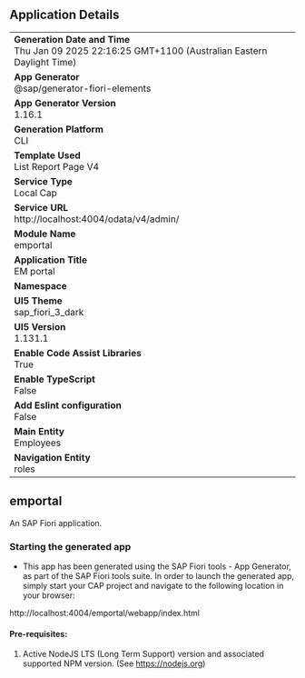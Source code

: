 ## Application Details
|               |
| ------------- |
|**Generation Date and Time**<br>Thu Jan 09 2025 22:16:25 GMT+1100 (Australian Eastern Daylight Time)|
|**App Generator**<br>@sap/generator-fiori-elements|
|**App Generator Version**<br>1.16.1|
|**Generation Platform**<br>CLI|
|**Template Used**<br>List Report Page V4|
|**Service Type**<br>Local Cap|
|**Service URL**<br>http://localhost:4004/odata/v4/admin/|
|**Module Name**<br>emportal|
|**Application Title**<br>EM portal|
|**Namespace**<br>|
|**UI5 Theme**<br>sap_fiori_3_dark|
|**UI5 Version**<br>1.131.1|
|**Enable Code Assist Libraries**<br>True|
|**Enable TypeScript**<br>False|
|**Add Eslint configuration**<br>False|
|**Main Entity**<br>Employees|
|**Navigation Entity**<br>roles|

## emportal

An SAP Fiori application.

### Starting the generated app

-   This app has been generated using the SAP Fiori tools - App Generator, as part of the SAP Fiori tools suite.  In order to launch the generated app, simply start your CAP project and navigate to the following location in your browser:

http://localhost:4004/emportal/webapp/index.html

#### Pre-requisites:

1. Active NodeJS LTS (Long Term Support) version and associated supported NPM version.  (See https://nodejs.org)


